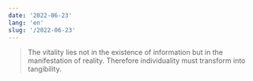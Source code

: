 ```yaml
---
date: '2022-06-23'
lang: 'en'
slug: '/2022-06-23'
---
```


> The vitality lies not in the existence of information but in the manifestation of reality. Therefore individuality must transform into tangibility.

<head>
  <html lang="en-US"/>
</head>
